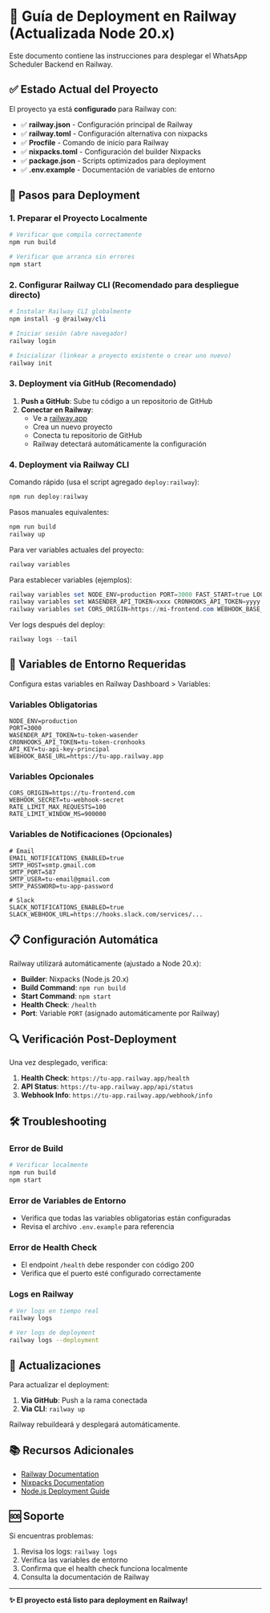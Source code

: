 # 🚀 Guía de Deployment en Railway (Actualizada Node 20.x)

Este documento contiene las instrucciones para desplegar el WhatsApp Scheduler Backend en Railway.

## ✅ Estado Actual del Proyecto

El proyecto ya está **configurado** para Railway con:

- ✅ **railway.json** - Configuración principal de Railway
- ✅ **railway.toml** - Configuración alternativa con nixpacks
- ✅ **Procfile** - Comando de inicio para Railway
- ✅ **nixpacks.toml** - Configuración del builder Nixpacks
- ✅ **package.json** - Scripts optimizados para deployment
- ✅ **.env.example** - Documentación de variables de entorno

## 🔧 Pasos para Deployment

### 1. Preparar el Proyecto Localmente

```bash
# Verificar que compila correctamente
npm run build

# Verificar que arranca sin errores
npm start
```

### 2. Configurar Railway CLI (Recomendado para despliegue directo)

```powershell
# Instalar Railway CLI globalmente
npm install -g @railway/cli

# Iniciar sesión (abre navegador)
railway login

# Inicializar (linkear a proyecto existente o crear uno nuevo)
railway init
```

### 3. Deployment via GitHub (Recomendado)

1. **Push a GitHub**: Sube tu código a un repositorio de GitHub
2. **Conectar en Railway**:
   - Ve a [railway.app](https://railway.app)
   - Crea un nuevo proyecto
   - Conecta tu repositorio de GitHub
   - Railway detectará automáticamente la configuración

### 4. Deployment via Railway CLI

Comando rápido (usa el script agregado `deploy:railway`):

```powershell
npm run deploy:railway
```

Pasos manuales equivalentes:
```powershell
npm run build
railway up
```

Para ver variables actuales del proyecto:
```powershell
railway variables
```

Para establecer variables (ejemplos):
```powershell
railway variables set NODE_ENV=production PORT=3000 FAST_START=true LOG_LEVEL=info
railway variables set WASENDER_API_TOKEN=xxxx CRONHOOKS_API_TOKEN=yyyy API_KEY=mi_api_key
railway variables set CORS_ORIGIN=https://mi-frontend.com WEBHOOK_BASE_URL=https://<tu-subdominio>.up.railway.app
```

Ver logs después del deploy:
```powershell
railway logs --tail
```

## 🔐 Variables de Entorno Requeridas

Configura estas variables en Railway Dashboard > Variables:

### Variables Obligatorias
```env
NODE_ENV=production
PORT=3000
WASENDER_API_TOKEN=tu-token-wasender
CRONHOOKS_API_TOKEN=tu-token-cronhooks
API_KEY=tu-api-key-principal
WEBHOOK_BASE_URL=https://tu-app.railway.app
```

### Variables Opcionales
```env
CORS_ORIGIN=https://tu-frontend.com
WEBHOOK_SECRET=tu-webhook-secret
RATE_LIMIT_MAX_REQUESTS=100
RATE_LIMIT_WINDOW_MS=900000
```

### Variables de Notificaciones (Opcionales)
```env
# Email
EMAIL_NOTIFICATIONS_ENABLED=true
SMTP_HOST=smtp.gmail.com
SMTP_PORT=587
SMTP_USER=tu-email@gmail.com
SMTP_PASSWORD=tu-app-password

# Slack
SLACK_NOTIFICATIONS_ENABLED=true
SLACK_WEBHOOK_URL=https://hooks.slack.com/services/...
```

## 📋 Configuración Automática

Railway utilizará automáticamente (ajustado a Node 20.x):

- **Builder**: Nixpacks (Node.js 20.x)
- **Build Command**: `npm run build`
- **Start Command**: `npm start`
- **Health Check**: `/health`
- **Port**: Variable `PORT` (asignado automáticamente por Railway)

## 🔍 Verificación Post-Deployment

Una vez desplegado, verifica:

1. **Health Check**: `https://tu-app.railway.app/health`
2. **API Status**: `https://tu-app.railway.app/api/status`
3. **Webhook Info**: `https://tu-app.railway.app/webhook/info`

## 🛠️ Troubleshooting

### Error de Build
```bash
# Verificar localmente
npm run build
npm start
```

### Error de Variables de Entorno
- Verifica que todas las variables obligatorias están configuradas
- Revisa el archivo `.env.example` para referencia

### Error de Health Check
- El endpoint `/health` debe responder con código 200
- Verifica que el puerto esté configurado correctamente

### Logs en Railway
```bash
# Ver logs en tiempo real
railway logs

# Ver logs de deployment
railway logs --deployment
```

## 🔄 Actualizaciones

Para actualizar el deployment:

1. **Via GitHub**: Push a la rama conectada
2. **Via CLI**: `railway up`

Railway rebuildeará y desplegará automáticamente.

## 📚 Recursos Adicionales

- [Railway Documentation](https://docs.railway.app/)
- [Nixpacks Documentation](https://nixpacks.com/)
- [Node.js Deployment Guide](https://docs.railway.app/deploy/deployments)

## 🆘 Soporte

Si encuentras problemas:

1. Revisa los logs: `railway logs`
2. Verifica las variables de entorno
3. Confirma que el health check funciona localmente
4. Consulta la documentación de Railway

---

**✨ El proyecto está listo para deployment en Railway!**